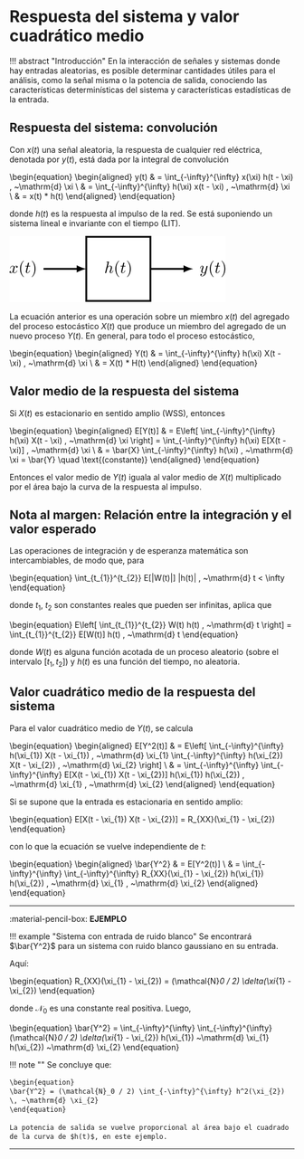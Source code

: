 
[ ### Presentación 16 - Respuesta de sistemas lineales a una señal aleatoria]: #

[ ### Secciones ]: #
[ - Respuesta del sistema (1 - 2) ]: #
[ - Valor cuadrático medio (2 - 6) ]: #

[ C12770: No logré dejar la línea horizontal que se encuentra sobre las variables que representan valores medios con \overline{}, usé \bar{} pero no quedó la misma línea. ]: #

# Respuesta del sistema y valor cuadrático medio

!!! abstract "Introducción"
    En la interacción de señales y sistemas donde hay entradas aleatorias, es posible determinar cantidades útiles para el análisis, como la señal misma o la potencia de salida, conociendo las características determinísticas del sistema y características estadísticas de la entrada.

[ # Respuesta del sistema ]: #

## Respuesta del sistema: convolución

Con $x(t)$ una señal aleatoria, la respuesta de cualquier red eléctrica, denotada por $y(t)$, está dada por la integral de convolución

\begin{equation}
\begin{aligned}
    y(t) & = \int_{-\infty}^{\infty} x(\xi) h(t - \xi) \, ~\mathrm{d} \xi \\
    & = \int_{-\infty}^{\infty} h(\xi) x(t - \xi) \, ~\mathrm{d} \xi \\
    & = x(t) * h(t)
\end{aligned} 
\end{equation}

donde $h(t)$ es la respuesta al impulso de la red. Se está suponiendo un sistema lineal e invariante con el tiempo (LIT).

![Diagrama del sistema lineal e invariante con el tiempo](images/16_sistema_LIT.svg)

La ecuación anterior es una operación sobre un miembro $x(t)$ del agregado del proceso estocástico $X(t)$ que produce un miembro del agregado de un nuevo proceso $Y(t)$. En general, para todo el proceso estocástico,

\begin{equation}
\begin{aligned}
    Y(t) & = \int_{-\infty}^{\infty} h(\xi) X(t - \xi) \, ~\mathrm{d} \xi \\
    & = X(t) * H(t)
\end{aligned} 
\end{equation}

[ ## Valor medio y cuadrático medio de la respuesta del sistema ]: #

## Valor medio de la respuesta del sistema

Si $X(t)$ es estacionario en sentido amplio (WSS), entonces

\begin{equation}
\begin{aligned}
    E[Y(t)] & = E\left[ \int_{-\infty}^{\infty} h(\xi) X(t - \xi) \, ~\mathrm{d} \xi \right] = \int_{-\infty}^{\infty} h(\xi) E[X(t - \xi)] \, ~\mathrm{d} \xi \\
    & = \bar{X} \int_{-\infty}^{\infty} h(\xi) \, ~\mathrm{d} \xi = \bar{Y} \quad \text{(constante)}
\end{aligned}
\end{equation}


Entonces el valor medio de $Y(t)$ iguala al valor medio de $X(t)$ multiplicado por el área bajo la curva de la respuesta al impulso.

## Nota al margen: Relación entre la integración y el valor esperado

Las operaciones de integración y de esperanza matemática son intercambiables, de modo que, para

\begin{equation}
\int_{t_{1}}^{t_{2}} E[|W(t)|] |h(t)| \, ~\mathrm{d} t < \infty
\end{equation}

donde $t_{1}$, $t_{2}$ son constantes reales que pueden ser infinitas, aplica que

\begin{equation}
E\left[ \int_{t_{1}}^{t_{2}} W(t) h(t) \, ~\mathrm{d} t \right] = \int_{t_{1}}^{t_{2}} E[W(t)] h(t) \, ~\mathrm{d} t
\end{equation}

donde $W(t)$ es alguna función acotada de un proceso aleatorio (sobre el intervalo $[t_{1}, t_{2}]$) y $h(t)$ es una función del tiempo, no aleatoria.

## Valor cuadrático medio de la respuesta del sistema

Para el valor cuadrático medio de $Y(t)$, se calcula

\begin{equation} 
\begin{aligned}
    E[Y^2(t)] & = E\left[ \int_{-\infty}^{\infty} h(\xi_{1}) X(t - \xi_{1}) \, ~\mathrm{d} \xi_{1} \int_{-\infty}^{\infty} h(\xi_{2}) X(t - \xi_{2}) \, ~\mathrm{d} \xi_{2} \right] \\
    & = \int_{-\infty}^{\infty} \int_{-\infty}^{\infty} E[X(t - \xi_{1}) X(t - \xi_{2})] h(\xi_{1}) h(\xi_{2}) \, ~\mathrm{d} \xi_{1} \, ~\mathrm{d} \xi_{2}
\end{aligned} 
\end{equation}

Si se supone que la entrada es estacionaria en sentido amplio:

\begin{equation}
E[X(t - \xi_{1}) X(t - \xi_{2})] = R_{XX}(\xi_{1} - \xi_{2})
\end{equation}

con lo que la ecuación se vuelve independiente de $t$:

\begin{equation} 
\begin{aligned}
    \bar{Y^2} & = E[Y^2(t)] \\
    & = \int_{-\infty}^{\infty} \int_{-\infty}^{\infty} R_{XX}(\xi_{1} - \xi_{2}) h(\xi_{1}) h(\xi_{2}) \, ~\mathrm{d} \xi_{1} \, ~\mathrm{d} \xi_{2}
\end{aligned} 
\end{equation}

---

:material-pencil-box: **EJEMPLO**

!!! example "Sistema con entrada de ruido blanco"
    Se encontrará $\bar{Y^2}$ para un sistema con ruido blanco gaussiano en su entrada. 

Aquí:

\begin{equation}
R_{XX}(\xi_{1} - \xi_{2}) = (\mathcal{N}_0 / 2) \delta(\xi_{1} - \xi_{2})
\end{equation}

donde $\mathcal{N}_0$ es una constante real positiva. Luego,

\begin{equation}
\bar{Y^2} = \int_{-\infty}^{\infty} \int_{-\infty}^{\infty} (\mathcal{N}_0 / 2) \delta(\xi_{1} - \xi_{2}) h(\xi_{1}) ~\mathrm{d} \xi_{1} h(\xi_{2}) ~\mathrm{d} \xi_{2}
\end{equation}

!!! note ""
    Se concluye que:

    \begin{equation}
    \bar{Y^2} = (\mathcal{N}_0 / 2) \int_{-\infty}^{\infty} h^2(\xi_{2}) \, ~\mathrm{d} \xi_{2}
    \end{equation}

    La potencia de salida se vuelve proporcional al área bajo el cuadrado de la curva de $h(t)$, en este ejemplo.

---
